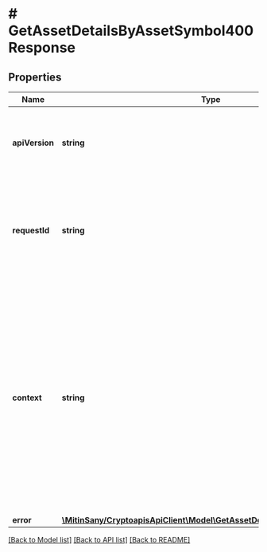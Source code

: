 # # GetAssetDetailsByAssetSymbol400Response

## Properties

Name | Type | Description | Notes
------------ | ------------- | ------------- | -------------
**apiVersion** | **string** | Specifies the version of the API that incorporates this endpoint. |
**requestId** | **string** | Defines the ID of the request. The &#x60;requestId&#x60; is generated by Crypto APIs and it&#39;s unique for every request. |
**context** | **string** | In batch situations the user can use the context to correlate responses with requests. This property is present regardless of whether the response was successful or returned as an error. &#x60;context&#x60; is specified by the user. | [optional]
**error** | [**\MitinSany/CryptoapisApiClient\Model\GetAssetDetailsByAssetSymbolE400**](GetAssetDetailsByAssetSymbolE400.md) |  |

[[Back to Model list]](../../README.md#models) [[Back to API list]](../../README.md#endpoints) [[Back to README]](../../README.md)
